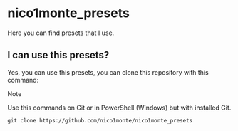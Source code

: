 # nico1monte_presets

Here you can find presets that I use.

## I can use this presets?
Yes, you can use this presets, you can clone this repository with this command:

> [!NOTE]
> Use this commands on Git or in PowerShell (Windows) but with installed Git.

```
git clone https://github.com/nico1monte/nico1monte_presets
```

